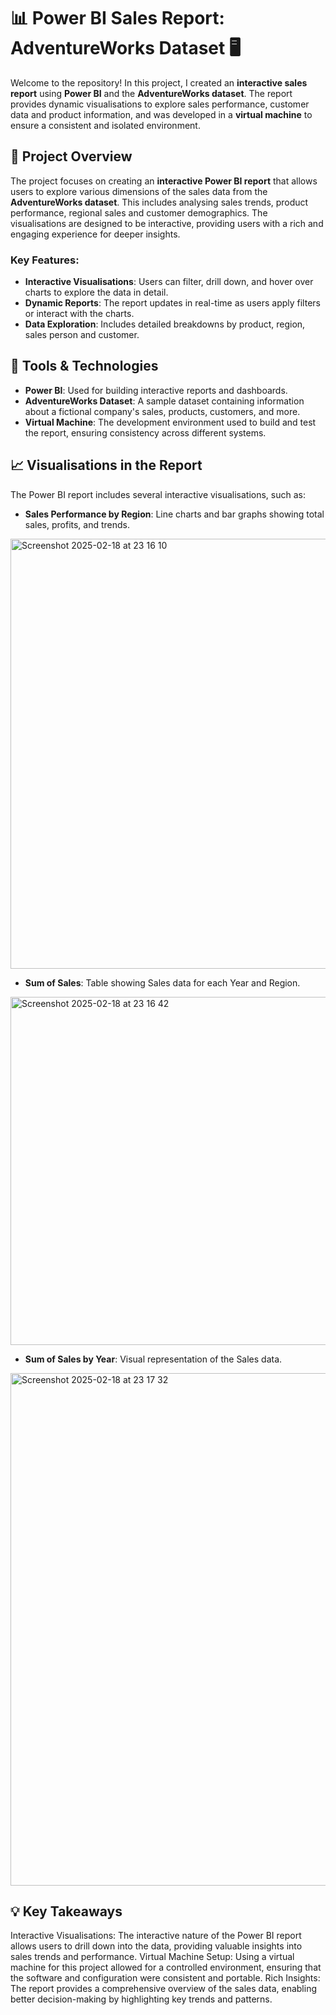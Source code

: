 # 📊 Power BI Sales Report: AdventureWorks Dataset 🖥️

Welcome to the repository! In this project, I created an **interactive sales report** using **Power BI** and the **AdventureWorks dataset**. The report provides dynamic visualisations to explore sales performance, customer data and product information, and was developed in a **virtual machine** to ensure a consistent and isolated environment.

## 📝 Project Overview

The project focuses on creating an **interactive Power BI report** that allows users to explore various dimensions of the sales data from the **AdventureWorks dataset**. This includes analysing sales trends, product performance, regional sales and customer demographics. The visualisations are designed to be interactive, providing users with a rich and engaging experience for deeper insights.

### Key Features:
- **Interactive Visualisations**: Users can filter, drill down, and hover over charts to explore the data in detail.
- **Dynamic Reports**: The report updates in real-time as users apply filters or interact with the charts.
- **Data Exploration**: Includes detailed breakdowns by product, region, sales person and customer.

## 🔧 Tools & Technologies

- **Power BI**: Used for building interactive reports and dashboards.
- **AdventureWorks Dataset**: A sample dataset containing information about a fictional company's sales, products, customers, and more.
- **Virtual Machine**: The development environment used to build and test the report, ensuring consistency across different systems.

## 📈 Visualisations in the Report

The Power BI report includes several interactive visualisations, such as:

- **Sales Performance by Region**: Line charts and bar graphs showing total sales, profits, and trends.
  

<img width="688" alt="Screenshot 2025-02-18 at 23 16 10" src="https://github.com/user-attachments/assets/df6214d0-bbce-499b-9213-f3735924d415" />


- **Sum of Sales**: Table showing Sales data for each Year and Region.


<img width="557" alt="Screenshot 2025-02-18 at 23 16 42" src="https://github.com/user-attachments/assets/799368f1-e0a4-4aaa-a949-ac30e034d3a6" />


- **Sum of Sales by Year**: Visual representation of the Sales data.


<img width="820" alt="Screenshot 2025-02-18 at 23 17 32" src="https://github.com/user-attachments/assets/e9395dcd-c828-4d28-9fc4-3ec2bcc2d04a" />


## 💡 Key Takeaways

Interactive Visualisations: The interactive nature of the Power BI report allows users to drill down into the data, providing valuable insights into sales trends and performance.
Virtual Machine Setup: Using a virtual machine for this project allowed for a controlled environment, ensuring that the software and configuration were consistent and portable.
Rich Insights: The report provides a comprehensive overview of the sales data, enabling better decision-making by highlighting key trends and patterns.

